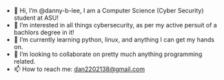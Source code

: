 - 👋 Hi, I’m @danny-b-lee, I am a Computer Science (Cyber Security) student at ASU!
- 👀 I’m interested in all things cybersecurity, as per my active persuit of a bachlors degree in it!
- 🌱 I’m currently learning python, linux, and anything I can get my hands on.
- 💞️ I’m looking to collaborate on pretty much anything programming related.
- 📫 How to reach me: dan2202138@gmail.com

<!---
danny-b-lee/danny-b-lee is a ✨ special ✨ repository because its `README.md` (this file) appears on your GitHub profile.
You can click the Preview link to take a look at your changes.
--->
